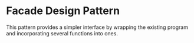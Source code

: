 # Facade Design Pattern
This pattern provides a simpler interface by wrapping the existing program 
and incorporating several functions into ones.